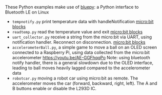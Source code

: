 These Python examples make use of [bluepy](https://github.com/IanHarvey/bluepy): a Python interface to Bluetooth LE on Linux

* `tempnotify.py` print temperature data with handleNotification [micro:bit blocks](https://github.com/alcir/microbit-ble/raw/master/img/makeblocktemp1.png)
* `readtemp.py` read the temperature value and exit [micro:bit blocks](https://github.com/alcir/microbit-ble/raw/master/img/makeblocktemp1.png)
* `uart_collector.py` receive a string from the micro:bit via UART, using notification handler. Reconnect on disconnection. [micro:bit blocks](https://github.com/alcir/microbit-ble/raw/master/img/makeblockuart4.png)
* `accelerometerBall.py`, a simple game to move a ball on an OLED screen connected to a Raspberry Pi, using data collected from the micro:bit accelerometer https://youtu.be/AE-GGFhqqPo Note: using bluetooth notify handler, there is a general slowdown due to the OLED interface, leading to ball moves heavily lagged compared to the accelerometer data
* `robotcar.py` moving a robot car using micro:bit as remote. The accelerometer moves the car (forward, backward, right, left). The A and B buttons enable or disable the L293D IC.
